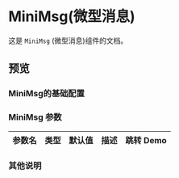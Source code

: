 # MiniMsg(微型消息)

这是 `MiniMsg` (微型消息)组件的文档。
## 预览
<preview path="../../demos/miniMsg/miniMsg.vue" title="基本使用" description=" "></preview>


### MiniMsg的基础配置

### MiniMsg 参数

| 参数名      | 类型                       | 默认值 | 描述                                                                                | 跳转 Demo                                 |
| :---------- | :------------------------- | :----- | :---------------------------------------------------------------------------------- | :---------------------------------------- |
                                           

### 其他说明
